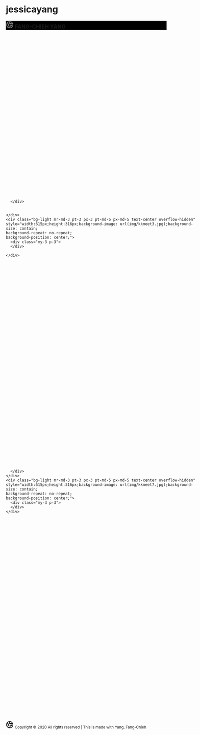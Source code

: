# jessicayang
<!doctype html>
<html lang="en">

<head>
  <meta charset="utf-8">
  <meta name="viewport" content="width=device-width, initial-scale=1, shrink-to-fit=no">
  <meta name="description" content="">
  <meta name="author" content="Mark Otto, Jacob Thornton, and Bootstrap contributors">
  <meta name="generator" content="Jekyll v3.8.6">
  <title>KKmeet</title>

  <link rel="canonical" href="https://getbootstrap.com/docs/4.4/examples/product/">

  <!-- Bootstrap core CSS -->
  <link rel="stylesheet" href="https://maxcdn.bootstrapcdn.com/bootstrap/4.0.0/css/bootstrap.min.css"
    integrity="sha384-Gn5384xqQ1aoWXA+058RXPxPg6fy4IWvTNh0E263XmFcJlSAwiGgFAW/dAiS6JXm" crossorigin="anonymous">
  <!-- Favicons -->
  <link rel="icon" href="./img/bitbug_favicon.ico" sizes="180x180">
  <link rel="manifest" href="./docs/4.4/assets/img/favicons/manifest.json">
  <link rel="mask-icon" href="./docs/4.4/assets/img/favicons/safari-pinned-tab.svg" color="#563d7c">
  <meta name="msapplication-config" content="./docs/4.4/assets/img/favicons/browserconfig.xml">
  <meta name="theme-color" content="#563d7c">


  <style>
    .bd-placeholder-img {
      font-size: 1.125rem;
      text-anchor: middle;
      -webkit-user-select: none;
      -moz-user-select: none;
      -ms-user-select: none;
      user-select: none;
    }

    @media (min-width: 768px) {
      .bd-placeholder-img-lg {
        font-size: 3.5rem;
      }
    }

  </style>
  <!-- Custom styles for this template -->
  <link href="product.css" rel="stylesheet">
</head>

<body>
  <nav class="site-header sticky-top py-1" style="background:black ">
    <div class="container d-flex flex-column flex-md-row justify-content-between">
      <a class="py-2" href="#" aria-label="Product">
        <svg xmlns="http://www.w3.org/2000/svg" width="24" height="24" fill="none" stroke="currentColor"
          stroke-linecap="round" stroke-linejoin="round" stroke-width="2" class="d-block mx-auto" role="img"
          viewBox="0 0 24 24" focusable="false" style="color: grey;">
          <title>Fang-Chieh Yang</title>
          <circle cx="12" cy="12" r="10" />
          <path
            d="M14.31 8l5.74 9.94M9.69 8h11.48M7.38 12l5.74-9.94M9.69 16L3.95 6.06M14.31 16H2.83m13.79-4l-5.74 9.94" />
        </svg>
      </a>
      <a class="py-2 d-none d-md-inline-block" style="font-size: larger;
      font-weight: 700;">FANG-CHIEH YANG</a>
    </div>
  </nav>

  <div class="position-relative overflow-hidden p-3 p-md-5 m-md-3 text-center bg-light"
    style="background-image: url(img/kkmeet1.jpg);background-size: contain;background-repeat: no-repeat;background-position: center;height:476px">
    <div class="col-md-5 p-lg-5 mx-auto my-5">
      <h1 class="display-4 font-weight-normal"> </h1>
      <p class="lead font-weight-normal">
      </p>
    </div>
    <div class="product-device shadow-sm d-none d-md-block"></div>
    <div class="product-device product-device-2 shadow-sm d-none d-md-block"></div>
  </div>

  <div class="d-md-flex flex-md-equal w-100 my-md-3 pl-md-3">
    <div class="bg-light mr-md-3 pt-3 px-3 pt-md-5 px-md-5 text-center text-white overflow-hidden" style="width:615px;height:316px;background-image: url(img/kkmeet2.jpg);background-size: contain;
      background-repeat: no-repeat;
      background-position: center;">
      <div class="my-3 p-3">

      </div>


    </div>
    <div class="bg-light mr-md-3 pt-3 px-3 pt-md-5 px-md-5 text-center overflow-hidden" style="width:615px;height:316px;background-image: url(img/kkmeet3.jpg);background-size: contain;
    background-repeat: no-repeat;
    background-position: center;">
      <div class="my-3 p-3">
      </div>

    </div>
  </div>

  <div class="d-md-flex flex-md-equal w-100 my-md-3 pl-md-3">
    <div class="bg-light mr-md-3 pt-3 px-3 pt-md-5 px-md-5 text-center overflow-hidden" style="width:615px;height:316px;background-image: url(img/kkmeet4.jpg);background-size: contain;
    background-repeat: no-repeat;
    background-position: center;">
      <div class="my-3 p-3">
      </div>
    </div>
    <div class="bg-light mr-md-3 pt-3 px-3 pt-md-5 px-md-5 text-center overflow-hidden" style="width:615px;height:316px;background-image: url(img/kkmeet5.jpg);background-size: contain;
    background-repeat: no-repeat;
    background-position: center;">
      <div class="my-3 p-3">
      </div>
    </div>
  </div>

  <div class="d-md-flex flex-md-equal w-100 my-md-3 pl-md-3">
    <div class="bg-light mr-md-3 pt-3 px-3 pt-md-5 px-md-5 text-center overflow-hidden" style="width:615px;height:316px;background-image: url(img/kkmeet6.jpg);background-size: contain;
    background-repeat: no-repeat;
    background-position: center;">
      <div class="my-3 p-3">

      </div>
    </div>
    <div class="bg-light mr-md-3 pt-3 px-3 pt-md-5 px-md-5 text-center overflow-hidden" style="width:615px;height:316px;background-image: url(img/kkmeet7.jpg);background-size: contain;
    background-repeat: no-repeat;
    background-position: center;">
      <div class="my-3 p-3">
      </div>
    </div>
  </div>

  <div class="d-md-flex flex-md-equal w-100 my-md-3 pl-md-3">
    <div class="bg-light mr-md-3 pt-3 px-3 pt-md-5 px-md-5 text-center overflow-hidden" style="width:615px;height:316px;background-image: url(img/kkmeet8.jpg);background-size: contain;
    background-repeat: no-repeat;
    background-position: center;">
      <div class="my-3 p-3">
      </div>
    </div>
    <div class="bg-light mr-md-3 pt-3 px-3 pt-md-5 px-md-5 text-center overflow-hidden" style="width:615px;height:316px;background-image: url(img/kkmeet9.jpg);background-size: contain;
    background-repeat: no-repeat;
    background-position: center;">
      <div class="my-3 p-3">
      </div>
    </div>
  </div>

  <footer class="container py-5">
    <div class="row">
      <div class="col-12 col-md">
        <svg xmlns="http://www.w3.org/2000/svg" width="24" height="24" fill="none" stroke="currentColor"
          stroke-linecap="round" stroke-linejoin="round" stroke-width="2" class="d-block mb-2" role="img"
          viewBox="0 0 24 24" focusable="false">
          <title>Product</title>
          <circle cx="12" cy="12" r="10" />
          <path
            d="M14.31 8l5.74 9.94M9.69 8h11.48M7.38 12l5.74-9.94M9.69 16L3.95 6.06M14.31 16H2.83m13.79-4l-5.74 9.94" />
        </svg>
        <small class="d-block mb-3 text-muted"> Copyright © 2020 All rights reserved | This is made with Yang,
          Fang-Chieh</small>
      </div>
    </div>
  </footer>
  <script src="https://code.jquery.com/jquery-3.4.1.slim.min.js"
    integrity="sha384-J6qa4849blE2+poT4WnyKhv5vZF5SrPo0iEjwBvKU7imGFAV0wwj1yYfoRSJoZ+n" crossorigin="anonymous">
  </script>
  <script>
    window.jQuery || document.write('<script src="/docs/4.4/assets/js/vendor/jquery.slim.min.js"><\/script>')

  </script>
  <script src="./docs/4.4/dist/js/bootstrap.bundle.min.js"
    integrity="sha384-6khuMg9gaYr5AxOqhkVIODVIvm9ynTT5J4V1cfthmT+emCG6yVmEZsRHdxlotUnm" crossorigin="anonymous">
  </script>
  <script src="https://code.jquery.com/jquery-3.2.1.slim.min.js"
    integrity="sha384-KJ3o2DKtIkvYIK3UENzmM7KCkRr/rE9/Qpg6aAZGJwFDMVNA/GpGFF93hXpG5KkN" crossorigin="anonymous">
  </script>
  <script src="https://cdnjs.cloudflare.com/ajax/libs/popper.js/1.12.9/umd/popper.min.js"
    integrity="sha384-ApNbgh9B+Y1QKtv3Rn7W3mgPxhU9K/ScQsAP7hUibX39j7fakFPskvXusvfa0b4Q" crossorigin="anonymous">
  </script>
  <script src="https://maxcdn.bootstrapcdn.com/bootstrap/4.0.0/js/bootstrap.min.js"
    integrity="sha384-JZR6Spejh4U02d8jOt6vLEHfe/JQGiRRSQQxSfFWpi1MquVdAyjUar5+76PVCmYl" crossorigin="anonymous">
  </script>
</body>

</html>

